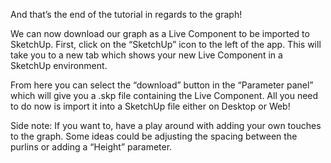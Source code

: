 And that’s the end of the tutorial in regards to the graph!

We can now download our graph as a Live Component to be imported to SketchUp. First, click on the “SketchUp” icon to the left of the app. This will take you to a new tab which shows your new Live Component in a SketchUp environment.

From here you can select the “download” button in the “Parameter panel” which will give you a .skp file containing the Live Component. All you need to do now is import it into a SketchUp file either on Desktop or Web!

Side note: If you want to, have a play around with adding your own touches to the graph. Some ideas could be adjusting the spacing between the purlins or adding a “Height” parameter.
